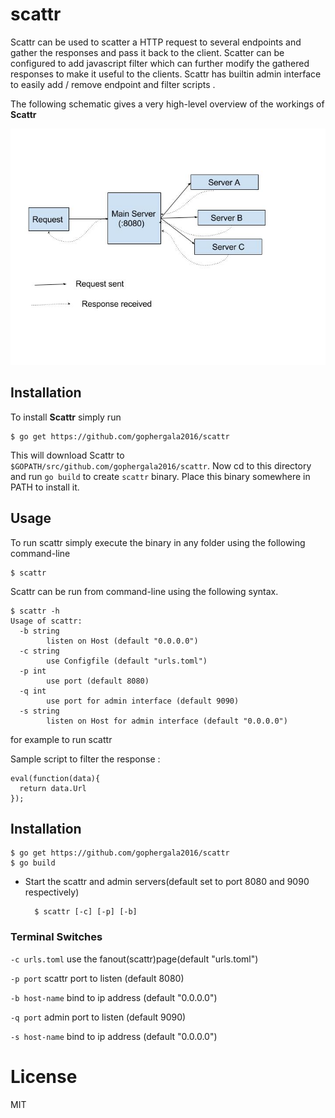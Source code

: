 # scattr

Scattr can be used to scatter a HTTP request to several endpoints and gather the responses and pass it back to the client.
Scatter can be configured to add javascript filter which can further modify the gathered responses to make it useful to the clients. Scattr has builtin admin interface to easily  add / remove endpoint and filter scripts .

The following schematic gives a very high-level overview of the workings of **Scattr**

![Scattr-image](https://github.com/gophergala2016/scattr/blob/master/screenshots/Scattr.jpg "Scattr")

## Installation
To install **Scattr** simply run

```
$ go get https://github.com/gophergala2016/scattr
```

This will download Scattr to `$GOPATH/src/github.com/gophergala2016/scattr`. Now cd to this directory and run
`go build` to create `scattr` binary. Place this binary somewhere in PATH to install it.


## Usage
To run scattr simply execute the binary in any folder using the following command-line

```
$ scattr
```

Scattr can be run from command-line using the following syntax.

```
$ scattr -h
Usage of scattr:
  -b string
    	listen on Host (default "0.0.0.0")
  -c string
    	use Configfile (default "urls.toml")
  -p int
    	use port (default 8080)
  -q int
    	use port for admin interface (default 9090)
  -s string
    	listen on Host for admin interface (default "0.0.0.0")

```
for example to run scattr

Sample script to filter the response :

```
eval(function(data){
  return data.Url
});

```

## Installation
  ```
  $ go get https://github.com/gophergala2016/scattr
  $ go build
  ```
- Start the scattr and admin servers(default set to port 8080 and 9090 respectively)

  ```
    $ scattr [-c] [-p] [-b]
  ```

### Terminal Switches

  ``` -c urls.toml ```
    use the fanout(scattr)page(default "urls.toml")

  ``` -p port ```
    scattr port to listen (default 8080)

  ``` -b host-name ```
    bind to ip address (default "0.0.0.0")

  ``` -q port ```
    admin port to listen (default 9090)

  ``` -s host-name ```
    bind to ip address (default "0.0.0.0")

# License

MIT
